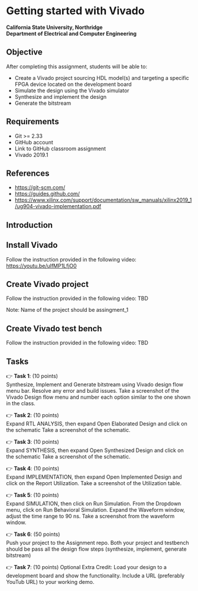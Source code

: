 # Getting started with Vivado
**California State University, Northridge**  
**Department of Electrical and Computer Engineering**  

## Objective

After completing this assignment, students will be able to:
- Create a Vivado project sourcing HDL model(s) and targeting a specific FPGA device located on the development board
- Simulate the design using the Vivado simulator
- Synthesize and implement the design 
- Generate the bitstream

## Requirements

- Git >= 2.33
- GitHub account
- Link to GitHub classroom assignment
- Vivado 2019.1

## References
- https://git-scm.com/
- https://guides.github.com/
- https://www.xilinx.com/support/documentation/sw_manuals/xilinx2019_1/ug904-vivado-implementation.pdf

## Introduction

## Install Vivado
Follow the instruction provided in the following video:
https://youtu.be/ulfMP1LfjO0

## Create Vivado project
Follow the instruction provided in the following video:
TBD

Note: Name of the project should be assingment_1

## Create Vivado test bench
Follow the instruction provided in the following video:
TBD

## Tasks
:point_right: **Task 1**: (10 points)  
Synthesize, Implement and Generate bitstream using Vivado design flow menu bar.
Resolve any error and build issues.
Take a screenshot of the Vivado Design flow menu and number each option similar to the one shown in the class.


:point_right: **Task 2**: (10 points)  
Expand RTL ANALYSIS, then expand Open Elaborated Design and click on the schematic
Take a screenshot of the schematic.

:point_right: **Task 3**: (10 points)  
Expand SYNTHESIS, then expand Open Synthesized Design and click on the schematic
Take a screenshot of the schematic.

:point_right: **Task 4**: (10 points)  
Expand IMPLEMENTATION, then expand Open Implemented Design and click on the Report Utilization.
Take a screenshot of the Utilization table.

:point_right: **Task 5**: (10 points)  
Expand SIMULATION, then click on Run Simulation. From the Dropdown menu, click on Run Behavioral Simulation. Expand the Waveform window, adjust the time range to 90 ns.
Take a screenshot from the waveform window.

:point_right: **Task 6**: (50 points)  
Push your project to the Assignment repo. Both your project and testbench should be 
pass all the design flow steps (synthesize, implement, generate bitstream)

:point_right: **Task 7**: (10 points) 
Optional Extra Credit: Load your design to a development board and show the functionality.
Include a URL (preferably YouTub URL) to your working demo.
